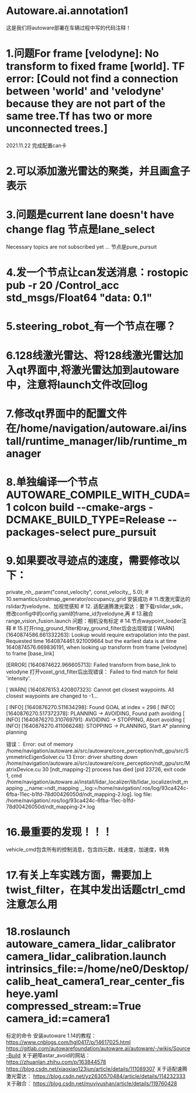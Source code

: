 # Autoware.ai.annotation1
这是我们将autoware部署在车辆过程中写的代码注释！
# 1.问题For frame [velodyne]: No transform to fixed frame [world].  TF error: [Could not find a connection between 'world' and 'velodyne' because they are not part of the same tree.Tf has two or more unconnected trees.]
2021.11.22
完成配置can卡
# 2.可以添加激光雷达的聚类，并且画盒子表示
# 3.问题是current lane doesn't have change flag   节点是lane_select
Necessary topics are not subscribed yet ...     节点是pure_pursuit
# 4.发一个节点让can发送消息：rostopic pub -r 20 /Control_acc std_msgs/Float64 "data: 0.1"
# 5.steering_robot_有一个节点在哪？
# 6.128线激光雷达、将128线激光雷达加入qt界面中,将激光雷达加到autoware中，注意将launch文件改回log
# 7.修改qt界面中的配置文件在/home/navigation/autoware.ai/install/runtime_manager/lib/runtime_manager
# 8.单独编译一个节点AUTOWARE_COMPILE_WITH_CUDA=1 colcon build --cmake-args -DCMAKE_BUILD_TYPE=Release --packages-select pure_pursuit
# 9.如果要改寻迹点的速度，需要修改以下：
<arg name="const_velocity" default="5.0"/>
 private_nh_.param("const_velocity", const_velocity_, 5.0);
# 10.semantics/costmap_generator/occupancy_grid 安装成功
# 11.改激光雷达的rslidar为velodyne、加视觉感知
# 12.
适配速腾激光雷达：要下载rslidar_sdk，修改config中的config.yaml的frame_id为velodyne,再<remap from="rslidar_points" to="/points_raw" />
# 13.融合
range_vision_fusion.launch 
问题：相机没有标定
# 14.节点waypoint_loader注释
# 15.打开ring_ground_filter和ray_ground_filter后会出现错误
[ WARN] [1640874586.661332263]: Lookup would require extrapolation into the past.  Requested time 1640874461.921009664 but the earliest data is at time 1640874576.669836191, when looking up transform from frame [velodyne] to frame [base_link]

[ERROR] [1640874622.966605713]: Failed transform from base_link to velodyne
打开voxel_grid_filter后出现错误：
Failed to find match for field 'intensity'.

[ WARN] [1640876153.420807323]: Cannot get closest waypoints. All closest waypoints are changed to -1...

[ INFO] [1640876270.511634298]: Found GOAL at index = 298
[ INFO] [1640876270.517372378]: PLANNING -> AVOIDING, Found path
avoiding
[ INFO] [1640876270.310769791]: AVOIDING -> STOPPING, Abort avoiding
[ INFO] [1640876270.411066248]: STOPPING -> PLANNING, Start A* planning
planning

错误：
Error: out of memory /home/navigation/autoware.ai/src/autoware/core_perception/ndt_gpu/src/SymmetricEigenSolver.cu 13
Error: driver shutting down /home/navigation/autoware.ai/src/autoware/core_perception/ndt_gpu/src/MatrixDevice.cu 30
[ndt_mapping-2] process has died [pid 23726, exit code 1, cmd /home/navigation/autoware.ai/install/lidar_localizer/lib/lidar_localizer/ndt_mapping __name:=ndt_mapping __log:=/home/navigation/.ros/log/93ca424c-6fba-11ec-b1fd-78d00426050d/ndt_mapping-2.log].
log file: /home/navigation/.ros/log/93ca424c-6fba-11ec-b1fd-78d00426050d/ndt_mapping-2*.log
# 16.最重要的发现！！！
vehicle_cmd包含所有的控制消息，包含四元数，线速度，加速度，转角
# 17.有关上车实践方面，需要加上twist_filter，在其中发出话题ctrl_cmd注意怎么用
# 18.roslaunch autoware_camera_lidar_calibrator camera_lidar_calibration.launch intrinsics_file:=/home/ne0/Desktop/calib_heat_camera1_rear_center_fisheye.yaml compressed_stream:=True camera_id:=camera1
标定的命令
安装autoware 1.14的教程：
https://www.cnblogs.com/hgl0417/p/14617025.html
https://gitlab.com/autowarefoundation/autoware.ai/autoware/-/wikis/Source-Build
关于避障astar_avoid的网站：
https://zhuanlan.zhihu.com/p/163844578
https://blog.csdn.net/xiaoxiao123jun/article/details/111089307
关于适配速腾激光雷达：
https://blog.csdn.net/yz2630570484/article/details/114232333
关于融合：
https://blog.csdn.net/muyiyushan/article/details/119760428

